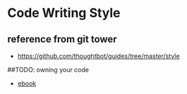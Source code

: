 # Code Writing Style

## reference from git tower
- https://github.com/thoughtbot/guides/tree/master/style

##TODO: owning your code
- [ebook](https://drive.google.com/file/d/1oEJ7MJOv5a-cIb7X20KN9Ho4rrbN9eRF/view?usp=sharing)